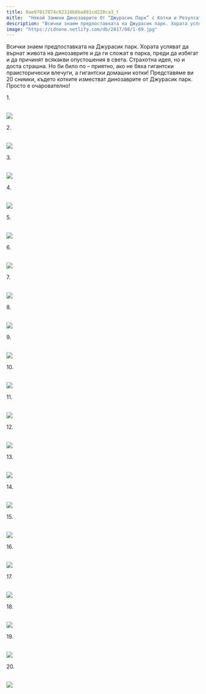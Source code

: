 ```yaml
---
title: 0ae97017874c02316b6ba891cd228ca3_t
mitle:  "Някой Замени Динозаврите От “Джурасик Парк” с Котки и Резултатите Са Зашеметяващи!"
description: "Всички знаем предпоставката на Джурасик парк. Хората успяват да върнат живота на динозаврите и да ги сложат в парка, преди да избягат и да причинят всякакви опустош"
image: "https://cdnone.netlify.com/db/2017/08/1-69.jpg"
---
```


 <p>Всички знаем предпоставката на Джурасик парк. Хората успяват да върнат живота на динозаврите и да ги сложат в парка, преди да избягат и да причинят всякакви опустошения в света. Страхотна идея, но и доста страшна. Но би било по – приятно, ако не бяха гигантски праисторически влечуги, а гигантски домашни котки! Представяме ви 20 снимки, където котките изместват динозаврите от Джурасик парк. Просто е очарователно!</p>       <p>1.</p> <p> <br/><img src="https://cdnone.netlify.com/db/2017/08/1-69.jpg"/><br/></p> <p>2.</p>      <p> <br/><img src="https://cdnone.netlify.com/db/2017/08/2-69.jpg"/><br/></p> <p>3.</p> <p> <br/><img src="https://cdnone.netlify.com/db/2017/08/3-73.jpg"/><br/></p> <p>4.</p>      <p> <br/><img src="https://cdnone.netlify.com/db/2017/08/4-67.jpg"/><br/></p> <p>5.</p> <p> <br/><img src="https://cdnone.netlify.com/db/2017/08/5-67.jpg"/><br/></p>  <p>6.</p> <p> <br/><img src="https://cdnone.netlify.com/db/2017/08/6-69.jpg"/><br/></p> <p>7.</p>      <p> <br/><img src="https://cdnone.netlify.com/db/2017/08/7-67.jpg"/><br/></p> <p>8.</p> <p> <br/><img src="https://cdnone.netlify.com/db/2017/08/8-71.jpg"/><br/></p> <p>9.</p>      <p> <br/><img src="https://cdnone.netlify.com/db/2017/08/9-67.jpg"/><br/></p> <p>10.</p> <p> <br/><img src="https://cdnone.netlify.com/db/2017/08/10-59.jpg"/><br/></p> <p>11.</p> <p> <br/><img src="https://cdnone.netlify.com/db/2017/08/11-58.jpg"/><br/></p> <p>12.</p> <p> <br/><img src="https://cdnone.netlify.com/db/2017/08/12-57.jpg"/><br/></p> <p>13.</p> <p> <br/><img src="https://cdnone.netlify.com/db/2017/08/13-53.jpg"/><br/></p>  <p>14.</p> <p> <br/><img src="https://cdnone.netlify.com/db/2017/08/14-55.jpg"/><br/></p> <p>15.</p> <p> <br/><img src="https://cdnone.netlify.com/db/2017/08/15-53.jpg"/><br/></p> <p>16.</p> <p> <br/><img src="https://cdnone.netlify.com/db/2017/08/16-49.jpg"/><br/></p> <p>17.</p> <p> <br/><img src="https://cdnone.netlify.com/db/2017/08/17-46.jpg"/><br/></p> <p>18.</p> <p> <br/><img src="https://cdnone.netlify.com/db/2017/08/18-43.jpg"/><br/></p> <p>19.</p> <p> <br/><img src="https://cdnone.netlify.com/db/2017/08/20-34.jpg"/><br/></p>  <p>20.</p> <p> <br/><img src="https://cdnone.netlify.com/db/2017/08/19-38.jpg"/><br/></p> <p> </p>       